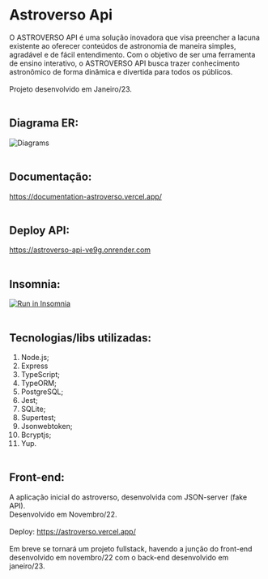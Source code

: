 # Astroverso Api

O ASTROVERSO API é uma solução inovadora que visa preencher a lacuna existente ao oferecer conteúdos de astronomia de maneira simples, agradável e de fácil entendimento. Com o objetivo de ser uma ferramenta de ensino interativo, o ASTROVERSO API busca trazer conhecimento astronômico de forma dinâmica e divertida para todos os públicos. <br><br>
Projeto desenvolvido em Janeiro/23.<br><br>

## <strong>Diagrama ER: </strong>
![Diagrams](diagrams.png)<br><br>

## <strong>Documentação:</strong>
https://documentation-astroverso.vercel.app/ <br><br>

## <strong>Deploy API:</strong>
https://astroverso-api-ve9g.onrender.com <br><br>

## <strong>Insomnia:</strong>
<a href="https://insomnia.rest/run/?label=Astroverso-api&uri=https%3A%2F%2Fdocumentation-7o6377s9w-astroverso.vercel.app%2Finsomnia.json" target="_blank"><img src="https://insomnia.rest/images/run.svg" alt="Run in Insomnia"></a><br><br>

## <strong>Tecnologias/libs utilizadas:</strong>
 1. Node.js;
 2. Express
 3. TypeScript;
 4. TypeORM;
 5. PostgreSQL;
 6. Jest;
 7. SQLite;
 8. Supertest;
 9. Jsonwebtoken;
 10. Bcryptjs;
 11. Yup.
<br><br>

## <strong>Front-end:</strong>
A aplicação inicial do astroverso, desenvolvida com JSON-server (fake API).<br>
Desenvolvido em Novembro/22.<br><br>
Deploy: https://astroverso.vercel.app/<br><br>
Em breve se tornará um projeto fullstack, havendo a junção do front-end desenvolvido em novembro/22 com o back-end desenvolvido em janeiro/23.
